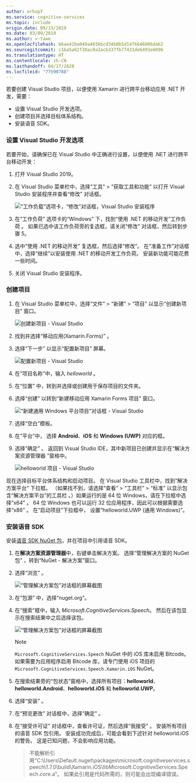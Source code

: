 ```yaml
---
author: erhopf
ms.service: cognitive-services
ms.topic: include
origin.date: 09/13/2019
ms.date: 03/09/2019
ms.author: v-tawe
ms.openlocfilehash: b6ae42ba049a4036bcd34b0b5d14f6646006dab2
ms.sourcegitcommit: c1ba5a62f30ac0a3acb337fb77431de6493e6096
ms.translationtype: HT
ms.contentlocale: zh-CN
ms.lasthandoff: 04/17/2020
ms.locfileid: "77590788"
---
```

若要创建 Visual Studio 项目，以便使用 Xamarin 进行跨平台移动应用 .NET 开发，需要：
- 设置 Visual Studio 开发选项。
- 创建项目并选择目标体系结构。 
- 安装语音 SDK。

### <a name="set-up-visual-studio-development-options"></a>设置 Visual Studio 开发选项

若要开始，请确保已在 Visual Studio 中正确进行设置，以便使用 .NET 进行跨平台移动开发：

1. 打开 Visual Studio 2019。

1. 在 Visual Studio 菜单栏中，选择“工具”   > “获取工具和功能”  以打开 Visual Studio 安装程序并查看“修改”  对话框。

   ![“工作负载”选项卡，“修改”对话框，Visual Studio 安装程序](../articles/cognitive-services/Speech-Service/media/sdk/vs-enable-xamarin-workload.png)

1. 在“工作负荷”  选项卡的“Windows”  下，找到“使用 .NET 的移动开发”工作负荷  。 如果已选中该工作负荷旁的复选框，请关闭“修改”  对话框，然后转到步骤 5。

1. 选中“使用 .NET 的移动开发”  复选框，然后选择“修改”。  在“准备工作”对话框中，选择“继续”以安装使用 .NET 的移动开发工作负荷。   安装新功能可能花费一些时间。

1. 关闭 Visual Studio 安装程序。

### <a name="create-the-project"></a>创建项目

1. 在 Visual Studio 菜单栏中，选择“文件”   > “新建”   > “项目”  以显示“创建新项目”  窗口。

   ![创建新项目 - Visual Studio](../articles/cognitive-services/Speech-Service/media/sdk/vs-enable-xamarin-create-new-project.png)

1. 找到并选择“移动应用(Xamarin.Forms)”  。

1. 选择“下一步”  以显示“配置新项目”  屏幕。

   ![配置新项目 - Visual Studio](../articles/cognitive-services/Speech-Service/media/sdk/vs-enable-xamarin-configure-your-new-project.png)

1. 在“项目名称”中，输入 *helloworld*  。

1. 在“位置”  中，转到并选择或创建用于保存项目的文件夹。

1. 选择“创建”  以转到“新建移动应用 Xamarin Forms 项目”  窗口。

   ![“新建通用 Windows 平台项目”对话框 - Visual Studio](../articles/cognitive-services/Speech-Service/media/sdk/qs-csharp-xamarin-new-xamarin-project.png)

1. 选择“空白”模板。 

1. 在“平台”中，  选择 **Android**、**iOS** 和 **Windows (UWP)** 对应的框。

1. 选择“确定”  。 返回到 Visual Studio IDE，其中新项目已创建并显示在“解决方案资源管理器  ”窗格中。

   ![helloworld 项目 - Visual Studio](../articles/cognitive-services/Speech-Service/media/sdk/vs-enable-xamarin-helloworld.png)

现在选择目标平台体系结构和启动项目。 在 Visual Studio 工具栏中，找到“解决方案平台”  下拉框。 （如果找不到，请选择“查看”   > “工具栏”   > “标准”  以显示包含“解决方案平台”的工具栏  。）如果运行的是 64 位 Windows，请在下拉框中选择“x64”  。 64 位 Windows 也可以运行 32 位应用程序，因此可以根据需要选择“x86”  。 在“启动项目”下拉框中，  设置“helloworld.UWP (通用 Windows)”。 

### <a name="install-the-speech-sdk"></a>安装语音 SDK

安装[语音 SDK NuGet 包](https://www.nuget.org/packages/Microsoft.CognitiveServices.Speech)，并在项目中引用语音 SDK。

1. 在**解决方案资源管理器**中，右键单击解决方案。 选择“管理解决方案的 NuGet 包”  ，转到“NuGet - 解决方案”窗口。 

1. 选择“浏览”  。

   ![“管理解决方案包”对话框的屏幕截图](../articles/cognitive-services/Speech-Service/media/sdk/vs-enable-uwp-nuget-solution-browse.png)

1. 在“包源”  中，选择“nuget.org”。

1. 在“搜索”框中，输入 *Microsoft.CognitiveServices.Speech*。  然后在该包显示在搜索结果中之后选择该包。

   ![“管理解决方案包”对话框的屏幕截图](../articles/cognitive-services/Speech-Service/media/sdk/qs-csharp-xamarin-nuget-install.png)

   > [!NOTE] 
   > `Microsoft.CognitiveServices.Speech` NuGet 中的 iOS 库未启用 Bitcode。 如果需要为应用程序启用 Bitcode 库，请专门使用 iOS 项目的 `Microsoft.CognitiveServices.Speech.Xamarin.iOS` NuGet。

1. 在搜索结果旁的“包状态”窗格中，选择所有项目：**helloworld**、**helloworld.Android**、**helloworld.iOS** 和 **helloworld.UWP**。

1. 选择“安装”  。

1. 在“预览更改”  对话框中，选择“确定”  。

1. 在“接受许可证”  对话框中，查看许可证，然后选择“我接受”  。 安装所有项目的语音 SDK 包引用。 安装成功完成后，可能会看到下述针对 helloworld.iOS 的警告。 这是已知问题，不会影响应用功能。

   > 不能解析引用“C:\Users\Default\.nuget\packages\microsoft.cognitiveservices.speech\1.7.0\build\Xamarin.iOS\libMicrosoft.CognitiveServices.Speech.core.a”。 如果此引用是代码所需的，则可能会出现编译错误。
